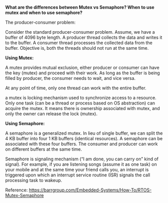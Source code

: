 **What are the differences between Mutex vs Semaphore? When to use mutex and when to use semaphore?**

The producer-consumer problem:

Consider the standard producer-consumer problem. Assume, we have a buffer of 4096 byte length. A producer thread collects the data and writes it to the buffer. A consumer thread processes the collected data from the buffer. Objective is, both the threads should not run at the same time.

**Using Mutex:**

A mutex provides mutual exclusion, either producer or consumer can have the key (mutex) and proceed with their work. As long as the buffer is being filled by producer, the consumer needs to wait, and vice versa.

At any point of time, only one thread can work with the entire buffer.


a mutex is locking mechanism used to synchronize access to a resource. Only one task (can be a thread or process based on OS abstraction) can acquire the mutex. It means there is ownership associated with mutex, and only the owner can release the lock (mutex).


**Using Semaphore:**

A semaphore is a generalized mutex. In lieu of single buffer, we can split the 4 KB buffer into four 1 KB buffers (identical resources). A semaphore can be associated with these four buffers. The consumer and producer can work on different buffers at the same time.

Semaphore is signaling mechanism (“I am done, you can carry on” kind of signal). For example, if you are listening songs (assume it as one task) on your mobile and at the same time your friend calls you, an interrupt is triggered upon which an interrupt service routine (ISR) signals the call processing task to wakeup.

Reference: 
https://barrgroup.com/Embedded-Systems/How-To/RTOS-Mutex-Semaphore
